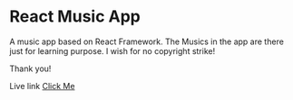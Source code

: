 # React Music App
A music app based on React Framework.
The Musics in the app are there just for learning purpose.
I wish for no copyright strike!

Thank you!

Live link <a href="https://wavesreactplayer.netlify.app">Click Me</a>


